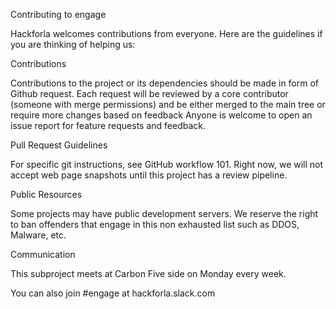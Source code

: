 

Contributing to engage

Hackforla welcomes contributions from everyone. Here are the guidelines if you are thinking of helping us:

Contributions

Contributions to the project or its dependencies should be made in form of Github request. Each request will be reviewed by a core contributor (someone with merge permissions) and be either merged to the main tree or require more changes based on feedback
Anyone is welcome to open an issue report for feature requests and feedback.

Pull Request Guidelines

For specific git instructions, see GitHub workflow 101.
Right now, we will not accept web page snapshots until this project has a review pipeline.

Public Resources

Some projects may have public development servers. We reserve the right to ban offenders that engage in this non exhausted list such as DDOS, Malware, etc.

Communication

This subproject meets at Carbon Five side on Monday every week.

You can also join #engage at hackforla.slack.com

